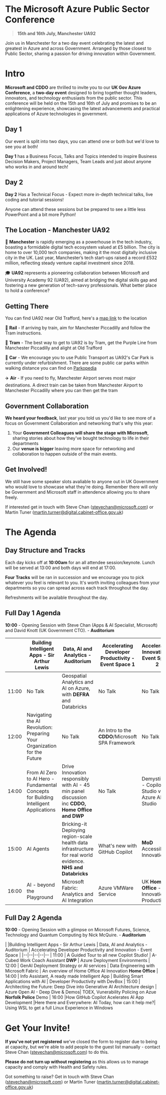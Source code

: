 

# The Microsoft Azure Public Sector Conference 

> **15th and 16th July, Manchester UA92**

Join us in Manchester for a two day event celebrating the latest and greatest in Azure and across Government. Arranged by those closest to Public Sector, sharing a passion for driving innovation within Government. 


# Intro

**Microsoft and CDDO** are thrilled to invite you to our **UK Gov Azure Conference**, a **two-day event** designed to bring together thought leaders, innovators, and technology enthusiasts from the public sector. This conference will be held on the 15th and 16th of July and promises to be an enlightening experience, showcasing the latest advancements and practical applications of Azure technologies in government.

## Day 1

Our event is split into two days, you can attend one or both but we'd love to see you at both!

**Day 1** has a Business Focus, Talks and Topics intended to inspire Business Decision Makers, Project Managers, Team Leads and just about anyone who works in and around tech!

## Day 2

**Day 2** Has a Technical Focus - Expect more in-depth technical talks, live coding and tutorial sessions!

Anyone can attend these sessions but be prepared to see a little less PowerPoint and a bit more Python!

## The Location - Manchester UA92 

🏢 **Manchester** is rapidly emerging as a powerhouse in the tech industry, boasting a formidable digital tech ecosystem valued at £5 billion. The city is home to over 10,000 tech companies, making it the most digitally inclusive city in the UK. Last year, Manchester’s tech start-ups raised a record £532 million, reflecting steady venture capital investment since 2018.

🎓 **UA92** represents a pioneering collaboration between Microsoft and University Academy 92 (UA92), aimed at bridging the digital skills gap and fostering a new generation of tech-savvy professionals. What better place to hold a conference?

## Getting There

You can find UA92 near Old Trafford, here's a [map link](https://maps.app.goo.gl/zFuKhJenMg9S1FiEA) to the location


🚝 **Rail** - If arriving by train, aim for Manchester Piccadilly and follow the Tram instructions. 

🚃 **Tram** - The best way to get to UA92 is by Tram, get the Purple Line from Manchester Piccadilly and alight at Old Trafford

🚗 **Car** - We encourage you to use Public Transport as UA92's Car Park is currently under refurbishment. There are some public car parks within walking distance you can find on [Parkopedia](https://en.parkopedia.co.uk/parking/locations/old_trafford_greater_manchester_england_united_kingdom_7753gcw2hhnx9q804b/?country=uk&arriving=202407150900&leaving=202407151800)

✈️ **Air** - If you need to fly, Manchester Airport serves most major destinations. A direct train can be taken from Manchester Airport to Manchester Piccadilly where you can then get the tram

## Government Collaboration

**We heard your feedback**, last year you told us you'd like to see more of a focus on Government Collaboration and networking that's why this year:

 1. Your **Government Colleagues will share the stage with Microsoft**, sharing stories about how they've bought technology to life in their departments
 2. Our **venue is bigger** leaving more space for networking and collaboration to happen outside of the main events.

## Get Involved!
We still have some speaker slots avaliable to anyone out in UK Government who would love to showcase what they're doing. Remember there will only be Government and Microsoft staff in attendence allowing you to share freely.

If interested get in touch with Steve Chan (stevechan@microsoft.com) or Martin Tuner (martin.turner@digital.cabinet-office.gov.uk)

# The Agenda

## Day Structure and Tracks 

Each day kicks off at **10:00am** for an all attendee session/keynote. Lunch will be served at 13:00 and both days will end at 17:00.

**Four Tracks** will be ran in succession and we encourage you to pick whatever you feel is relevant to you. It's worth inviting colleagues from your departments so you can spread across each track throughout the day. 

Refreshments will be available throughout the day. 

## Full Day 1 Agenda

**10:00** - Opening Session with Steve Chan (Apps & AI Specialist, Microsoft) and David Knott (UK Government CTO). - **Auditorium**

|  |Building Intelligent Apps - Sir Arthur Lewis | Data, AI and Analytics - Auditorium | Accelerating Developer Productivity - Event Space 1 | Accelerating Innovation - Event Space 2|
|--|--|--|--|--
| 11:00 | No Talk | Geospatial Analytics and AI on Azure, with **DEFRA** and Databricks | No Talk | No Talk
| 12:00 | Navigating the AI Revolution: Preparing Your Organization for the Future | No Talk | An Intro to the **CDDO**/Microsoft SPA Framework | No Talk
| 14:00 | From AI Zero to AI Hero - Fundamental Concepts for Building Intelligent Applications |Drive Innovation responsibly with AI - 45 min panel discussion inc **CDDO, Home Office and DWP** | No Talk | Demystifying - Copilot Studio vs Azure AI Studio
| 15:00 | AI Agents | Bricking-it Deploying region-scale health data infrastructure for real world evidence. **NHS and Databricks** | What's new with GitHub Copilot | **MoD** Accessibility Innovation
| 16:00 | AI - beyond the Playground |Microsoft Fabric: Analytics and AI Integration | Azure VMWare Service | UK **Home Office** - Innovation to Production


## Full Day 2 Agenda

**10:00** - Opening Session with a glimpse on Microsoft Futures, Science, Technology and Quantum Computing by Nick McQuire. - **Auditorium**


|  |Building Intelligent Apps - Sir Arthur Lewis | Data, AI and Analytics - Auditorium | Accelerating Developer Productivity and Innovation - Event Space | 
|--|--|--|--|--
| 11:00 | A Guided Tour to all  new Copilot Studio! | A-Cubed Work Coach Assistant **DWP** | Azure Deployment Environments
| 12:00 | GenAI Deployment Strategy or AI services | Data Engineering with Microsoft Fabric | An overview of Home Office AI Innovation **Home Office** 
| 14:00 | Info Assistant, A ready made Intelligent App | Building Smart Applications with AI | Developer Productivity with DevBox
| 15:00 | Architecting the Future: Deep Dive into Generative AI Architecture design | Azure Open AI - Deep Dive & Demos| TOEX, Vunerability Policing on Azue  **Norfolk Police** Demo
| 16:00 |How GitHub Copilot Acelerates AI App Development  |Here there and Everywhere: AI Today, how can it help me?| Using WSL to get a full Linux Experience in Windows 


# Get Your Invite!

**If you've not yet registered** we've closed the form to register due to being at capacity, but we're able to add people to the guest list manually - contact Steve Chan (stevechan@microsoft.com) to do this.

**Please do not turn up without registering** as this allows us to manage capacity and comply with Health and Safety rules.

Got something to raise? Get in touch with Steve Chan (stevechan@microsoft.com) or Martin Tuner (martin.turner@digital.cabinet-office.gov.uk) 
